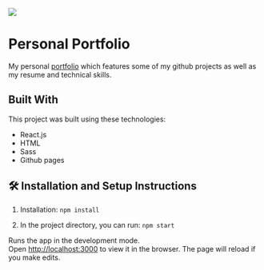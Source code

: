 <img src="https://github.com/Mootassampersonal-portfolio/blob/main/public/project-preview.png?raw=true"><img/>

# Personal Portfolio

My personal <a href="https://catherineisonline.github.io/personal-portfolio/">portfolio</a> which features some of my github projects as well as my resume and technical skills.<br/>

## Built With

This project was built using these technologies:

- React.js
- HTML
- Sass
- Github pages

## 🛠 Installation and Setup Instructions

1. Installation: `npm install`

2. In the project directory, you can run: `npm start`

Runs the app in the development mode.\
Open [http://localhost:3000](http://localhost:3000) to view it in the browser.
The page will reload if you make edits.
